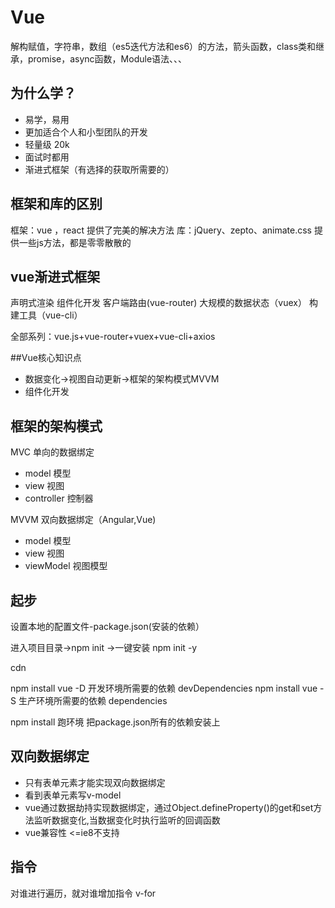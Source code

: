 # Vue

解构赋值，字符串，数组（es5迭代方法和es6）的方法，箭头函数，class类和继承，promise，async函数，Module语法、、、

## 为什么学？
 - 易学，易用
 - 更加适合个人和小型团队的开发
 - 轻量级 20k
 - 面试时都用
 - 渐进式框架（有选择的获取所需要的）

 ## 框架和库的区别
 框架：vue ，react 提供了完美的解决方法
 库：jQuery、zepto、animate.css 提供一些js方法，都是零零散散的

 ## vue渐进式框架
 声明式渲染 组件化开发 客户端路由(vue-router) 大规模的数据状态（vuex）
   构建工具（vue-cli）

   全部系列：vue.js+vue-router+vuex+vue-cli+axios

   ##Vue核心知识点
   - 数据变化->视图自动更新->框架的架构模式MVVM
   - 组件化开发

   ## 框架的架构模式
   MVC    单向的数据绑定
   - model 模型
   - view 视图
   - controller  控制器


  MVVM    双向数据绑定（Angular,Vue)

  - model 模型
  - view 视图
  - viewModel 视图模型


## 起步
设置本地的配置文件-package.json(安装的依赖）

进入项目目录->npm init
->一键安装 npm init -y

cdn
<script src="https://cdn.jsdelivr.net/npm/vue"></script>
npm install vue -D  开发环境所需要的依赖 devDependencies
npm install vue -S  生产环境所需要的依赖 dependencies

npm install 跑环境 把package.json所有的依赖安装上

## 双向数据绑定
- 只有表单元素才能实现双向数据绑定
- 看到表单元素写v-model
- vue通过数据劫持实现数据绑定，通过Object.defineProperty()的get和set方法监听数据变化,当数据变化时执行监听的回调函数
- vue兼容性 <=ie8不支持


## 指令
对谁进行遍历，就对谁增加指令 v-for


